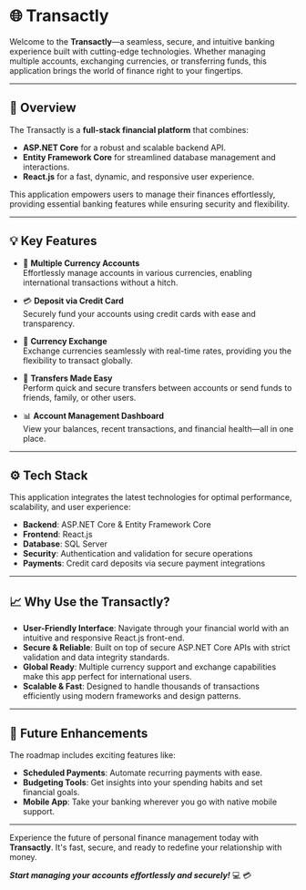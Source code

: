 # 🌐 **Transactly**

Welcome to the **Transactly**—a seamless, secure, and intuitive banking experience built with cutting-edge technologies. Whether managing multiple accounts, exchanging currencies, or transferring funds, this application brings the world of finance right to your fingertips.

---

## 🚀 **Overview**

The Transactly is a **full-stack financial platform** that combines:  
- **ASP.NET Core** for a robust and scalable backend API.  
- **Entity Framework Core** for streamlined database management and interactions.  
- **React.js** for a fast, dynamic, and responsive user experience.  

This application empowers users to manage their finances effortlessly, providing essential banking features while ensuring security and flexibility.

---

## 💡 **Key Features**

- 🏦 **Multiple Currency Accounts**  
   Effortlessly manage accounts in various currencies, enabling international transactions without a hitch.

- 💳 **Deposit via Credit Card**  
   Securely fund your accounts using credit cards with ease and transparency.

- 🔄 **Currency Exchange**  
   Exchange currencies seamlessly with real-time rates, providing you the flexibility to transact globally.

- 💸 **Transfers Made Easy**  
   Perform quick and secure transfers between accounts or send funds to friends, family, or other users.

- 📊 **Account Management Dashboard**  
   View your balances, recent transactions, and financial health—all in one place.

---

## ⚙️ **Tech Stack**

This application integrates the latest technologies for optimal performance, scalability, and user experience:  

- **Backend**: ASP.NET Core & Entity Framework Core  
- **Frontend**: React.js  
- **Database**: SQL Server  
- **Security**: Authentication and validation for secure operations  
- **Payments**: Credit card deposits via secure payment integrations  

---

## 📈 **Why Use the Transactly?**

- **User-Friendly Interface**: Navigate through your financial world with an intuitive and responsive React.js front-end.  
- **Secure & Reliable**: Built on top of secure ASP.NET Core APIs with strict validation and data integrity standards.  
- **Global Ready**: Multiple currency support and exchange capabilities make this app perfect for international users.  
- **Scalable & Fast**: Designed to handle thousands of transactions efficiently using modern frameworks and design patterns.  

---

## 🌟 **Future Enhancements**

The roadmap includes exciting features like:  
- **Scheduled Payments**: Automate recurring payments with ease.  
- **Budgeting Tools**: Get insights into your spending habits and set financial goals.  
- **Mobile App**: Take your banking wherever you go with native mobile support.  

---

Experience the future of personal finance management today with **Transactly**. It's fast, secure, and ready to redefine your relationship with money.

**_Start managing your accounts effortlessly and securely!_** 💻 💳  
